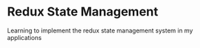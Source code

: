 # Redux State Management

Learning to implement the redux state management system in my applications